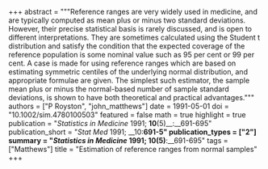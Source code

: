 +++
abstract = """Reference ranges are very widely used in medicine, and are typically computed as mean plus or minus two standard deviations. However, their precise statistical basis is rarely discussed, and is open to different interpretations. They are sometimes calculated using the Student t distribution and satisfy the condition that the expected coverage of the reference population is some nominal value such as 95 per cent or 99 per cent. A case is made for using reference ranges which are based on estimating symmetric centiles of the underlying normal distribution, and appropriate formulae are given. The simplest such estimator, the sample mean plus or minus the normal-based number of sample standard deviations, is shown to have both theoretical and practical advantages."""
authors = ["P Royston", "john_matthews"]
date = 1991-05-01
doi = "10.1002/sim.4780100503"
featured = false
math = true
highlight = true
publication = "*Statistics in Medicine* 1991; __10__(5)__:__691-695"
publication_short = "*Stat Med* 1991; __10:__691-5"
publication_types = ["2"]
summary = "*Statistics in Medicine* 1991; __10__(5)__:__691-695"
tags = ["Matthews"]
title = "Estimation of reference ranges from normal samples"
+++

